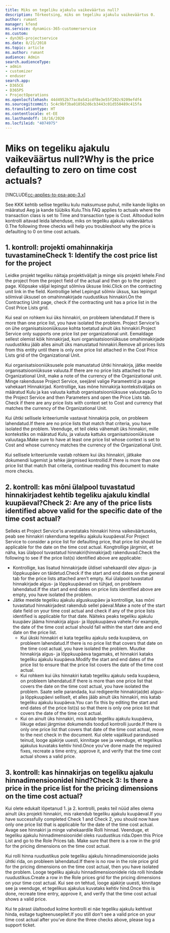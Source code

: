 ```yaml
---
title: Miks on tegeliku ajakulu vaikeväärtus null?
description: Tõrkeotsing, miks on tegeliku ajakulu vaikeväärtus 0.
author: rumant
manager: kfend
ms.service: dynamics-365-customerservice
ms.custom:
- dyn365-projectservice
ms.date: 8/21/2018
ms.topic: article
ms.author: rumant
audience: Admin
search.audienceType:
- admin
- customizer
- enduser
search.app:
- D365CE
- D365PS
- ProjectOperations
ms.openlocfilehash: 44d4952b77ac0a541cdf8e3e55f202c9209efdf4
ms.sourcegitcommit: 5c4c9bf3ba018562d6cb3443c01d550489c415fa
ms.translationtype: HT
ms.contentlocale: et-EE
ms.lasthandoff: 10/16/2020
ms.locfileid: "4074975"
---
```

# <a name="why-is-the-price-defaulting-to-zero-on-time-cost-actuals"></a><span data-ttu-id="afe83-103">Miks on tegeliku ajakulu vaikeväärtus null?</span><span class="sxs-lookup"><span data-stu-id="afe83-103">Why is the price defaulting to zero on time cost actuals?</span></span>

[!INCLUDE[cc-applies-to-psa-app-3.x](../includes/cc-applies-to-psa-app-3x.md)]

<span data-ttu-id="afe83-104">See KKK kehtib sellise tegeliku kulu maksumuse puhul, mille kande liigiks on määratud Aeg ja kande tüübiks Kulu.</span><span class="sxs-lookup"><span data-stu-id="afe83-104">This FAQ applies to actuals where the transaction class is set to Time and transaction type is Cost.</span></span> <span data-ttu-id="afe83-105">Alltoodud kolm kontrolli aitavad leida lahenduse, miks on tegeliku ajakulu vaikeväärtus 0.</span><span class="sxs-lookup"><span data-stu-id="afe83-105">The following three checks will help you troubleshoot why the price is defaulting to 0 on time cost actuals.</span></span>
 
## <a name="check-1-identify-the-cost-price-list-for-the-project"></a><span data-ttu-id="afe83-106">1. kontroll: projekti omahinnakirja tuvastamine</span><span class="sxs-lookup"><span data-stu-id="afe83-106">Check 1: Identify the cost price list for the project</span></span>

<span data-ttu-id="afe83-107">Leidke projekt tegeliku näitaja projektiväljalt ja minge siis projekti lehele.</span><span class="sxs-lookup"><span data-stu-id="afe83-107">Find the project from the project field of the actual and then go to the project page.</span></span> <span data-ttu-id="afe83-108">Klõpsake väljal lepingut sõlmiva üksuse linki.</span><span class="sxs-lookup"><span data-stu-id="afe83-108">Click on the contracting unit link in the field.</span></span> <span data-ttu-id="afe83-109">Kontrollige lehel Lepingut sõlmiv üksus, kas lepingut sõlmival üksusel on omahinnakirjade ruudustikus hinnakiri.</span><span class="sxs-lookup"><span data-stu-id="afe83-109">On the Contracting Unit page, check if the contracting unit has a price list in the Cost Price Lists grid.</span></span>

<span data-ttu-id="afe83-110">Kui seal on rohkem kui üks hinnakiri, on probleem lahendatud.</span><span class="sxs-lookup"><span data-stu-id="afe83-110">If there is more than one price list, you have isolated the problem.</span></span> <span data-ttu-id="afe83-111">Project Service'is on ühe organisatsiooniüksuse kohta toetatud ainult üks hinnakiri.</span><span class="sxs-lookup"><span data-stu-id="afe83-111">Project Service only supports one price list per organizational unit.</span></span> <span data-ttu-id="afe83-112">Eemaldage sellest olemist kõik hinnakirjad, kuni organisatsiooniüksuse omahinnakirjade ruudustikku jääb alles ainult üks manustatud hinnakiri.</span><span class="sxs-lookup"><span data-stu-id="afe83-112">Remove all prices lists from this entity until there is only one price list attached in the Cost Price Lists grid of the Organizational Unit.</span></span>

<span data-ttu-id="afe83-113">Kui organisatsiooniüksusele pole manustatud ühtki hinnakirja, jätke meelde organisatsiooniüksuse valuuta.</span><span class="sxs-lookup"><span data-stu-id="afe83-113">If there are no price lists attached to the Organizational Unit, make a note of the currency of the Organizational unit.</span></span> <span data-ttu-id="afe83-114">Minge rakendusse Project Service, seejärel valige Parameetrid ja avage vahekaart Hinnakirjad. Kontrollige, kas mõne hinnakirja kontekstiväljaks on määratud Kulu ja kas valuuta kattub organisatsiooniüksuse valuutaga.</span><span class="sxs-lookup"><span data-stu-id="afe83-114">Go to the Project Service and then Parameters and open the Price Lists tab. Check if there are any price lists with context set to Cost and currency that matches the currency of the Organizational Unit.</span></span>
 
<span data-ttu-id="afe83-115">Kui ühtki sellisele kriteeriumile vastavat hinnakirja pole, on probleem lahendatud.</span><span class="sxs-lookup"><span data-stu-id="afe83-115">If there are no price lists that match that criteria, you have isolated the problem.</span></span> <span data-ttu-id="afe83-116">Veenduge, et teil oleks vähemalt üks hinnakiri, mille kontekstiks on määratud Kulu, ja valuuta kattuks organisatsiooniüksuse valuutaga.</span><span class="sxs-lookup"><span data-stu-id="afe83-116">Make sure to have at least one price list whose context is set to Cost and whose currency matches the currency of the Organizational Unit.</span></span>

<span data-ttu-id="afe83-117">Kui sellisele kriteeriumile vastab rohkem kui üks hinnakiri, jätkake dokumendi lugemist ja tehke järgmised kontrollid.</span><span class="sxs-lookup"><span data-stu-id="afe83-117">If there is more than one price list that match that criteria, continue reading this document to make more checks.</span></span>

## <a name="check-2-are-any-of-the-price-lists-identified-above-valid-for-the-specific-date-of-the-time-cost-actual"></a><span data-ttu-id="afe83-118">2. kontroll: kas mõni ülalpool tuvastatud hinnakirjadest kehtib tegeliku ajakulu kindlal kuupäeval?</span><span class="sxs-lookup"><span data-stu-id="afe83-118">Check 2: Are any of the price lists identified above valid for the specific date of the time cost actual?</span></span>

<span data-ttu-id="afe83-119">Selleks et Project Service'is arvestataks hinnakiri hinna vaikeväärtuseks, peab see hinnakiri rakenduma tegeliku ajakulu kuupäeval.</span><span class="sxs-lookup"><span data-stu-id="afe83-119">For Project Service to consider a price list for defaulting price, that price list should be applicable for the date on the time cost actual.</span></span> <span data-ttu-id="afe83-120">Kongtrollige järgmist, et näha, kas ülalpool tuvastatud hinnakiri(hinnakirjad) rakenduvad.</span><span class="sxs-lookup"><span data-stu-id="afe83-120">Check the following to see if the price list(s) identified above are applicable:</span></span>

- <span data-ttu-id="afe83-121">Kontrollige, kas lisatud hinnakirjade üldisel vahekaardil olev algus- ja lõppkuupäev on täidetud.</span><span class="sxs-lookup"><span data-stu-id="afe83-121">Check if the start and end dates on the general tab for the price lists attached aren’t empty.</span></span> <span data-ttu-id="afe83-122">Kui ülalpool tuvastatud hinnakirjade algus- ja lõppkuupäevad on tühjad, on probleem lahendatud.</span><span class="sxs-lookup"><span data-stu-id="afe83-122">If the start and end dates on price lists identified above are empty, you have isolated the problem.</span></span> 
- <span data-ttu-id="afe83-123">Jätke meelde tegeliku ajakulu alguskuupäev ja kontrollige, kas mõni tuvastatud hinnakirjadest rakendub sellel päeval.</span><span class="sxs-lookup"><span data-stu-id="afe83-123">Make a note of the start date field on your time cost actual and check if any of the price lists identified is applicable for that date.</span></span> <span data-ttu-id="afe83-124">Näiteks peaks tegeliku ajakulu kuupäev jääma hinnakirja algus- ja lõppkuupäeva vahele.</span><span class="sxs-lookup"><span data-stu-id="afe83-124">For example, the date of the time cost actual should fall within the start date and end date on the price list.</span></span> 
    - <span data-ttu-id="afe83-125">Kui ükski hinnakiri ei kata tegeliku ajakulu seda kuupäeva, on probleem lahendatud.</span><span class="sxs-lookup"><span data-stu-id="afe83-125">If there is no price list that covers that date on the time cost actual, you have isolated the problem.</span></span> <span data-ttu-id="afe83-126">Muutke hinnakirja algus- ja lõppkuupäeva tagamaks, et hinnakiri kataks tegeliku ajakulu kuupäeva.</span><span class="sxs-lookup"><span data-stu-id="afe83-126">Modify the start and end dates of the price list to ensure that the price list covers the date of the time cost actual.</span></span> 
    - <span data-ttu-id="afe83-127">Kui rohkem kui üks hinnakiri katab tegeliku ajakulu seda kuupäeva, on probleem lahendatud.</span><span class="sxs-lookup"><span data-stu-id="afe83-127">If there is more than one price list that covers the date on the time cost actual, you have isolated the problem.</span></span> <span data-ttu-id="afe83-128">Saate selle parandada, kui redigeerite hinnakirja(de) algus- ja lõppkuupäevi selliselt, et alles jääb ainult üks hinnakiri, mis katab tegeliku ajakulu kuupäeva.</span><span class="sxs-lookup"><span data-stu-id="afe83-128">You can fix this by editing the start and end dates of the price list(s) so that there is only one price list that covers the date of the time cost actual.</span></span> 
    - <span data-ttu-id="afe83-129">Kui on ainult üks hinnakiri, mis katab tegeliku ajakulu kuupäeva, liikuge edasi järgmise dokumendis toodud kontrolli juurde.</span><span class="sxs-lookup"><span data-stu-id="afe83-129">If there is only one price list that covers that date of the time cost actual, move to the next check in the document.</span></span>
<span data-ttu-id="afe83-130">Kui olete vajalikud parandused teinud, looge ajakirje uuesti, kinnitage see ja veenduge, et tegelikus ajakulus kuvataks kehtiv hind.</span><span class="sxs-lookup"><span data-stu-id="afe83-130">Once you’ve done made the required fixes, recreate a time entry, approve it, and verify that the time cost actual shows a valid price.</span></span>

## <a name="check-3-is-there-a-price-in-the-price-list-for-the-pricing-dimensions-on-the-time-cost-actual"></a><span data-ttu-id="afe83-131">3. kontroll: kas hinnakirjas on tegeliku ajakulu hinnadimensioonidel hind?</span><span class="sxs-lookup"><span data-stu-id="afe83-131">Check 3: Is there a price in the price list for the pricing dimensions on the time cost actual?</span></span>

<span data-ttu-id="afe83-132">Kui olete edukalt lõpetanud 1. ja 2. kontrolli, peaks teil nüüd alles olema ainult üks projekti hinnakiri, mis rakendub tegeliku ajakulu kuupäeval.</span><span class="sxs-lookup"><span data-stu-id="afe83-132">If you have successfully completed Check 1 and Check 2, you should now have only one price list that is applicable for the date of the time cost actual.</span></span> <span data-ttu-id="afe83-133">Avage see hinnakiri ja minge vahekaardile Rolli hinnad. Veenduge, et tegeliku ajakulu hinnadimensioonidel oleks ruudustikus rida.</span><span class="sxs-lookup"><span data-stu-id="afe83-133">Open this Price List and go to the Role Prices tab. Make sure that there is a row in the grid for the pricing dimensions on the time cost actual.</span></span>

<span data-ttu-id="afe83-134">Kui rolli hinna ruudustikus pole tegeliku ajakulu hinnadimensioonide jaoks ühtki rida, on probleem lahendatud.</span><span class="sxs-lookup"><span data-stu-id="afe83-134">If there is no row in the role price grid for the pricing dimensions on the time cost actual, then you have isolated the problem.</span></span> <span data-ttu-id="afe83-135">Looge tegeliku ajakulu hinnadimensioonidele rida rolli hindade ruudustikus.</span><span class="sxs-lookup"><span data-stu-id="afe83-135">Create a row in the Role prices grid for the pricing dimensions on your time cost actual.</span></span> <span data-ttu-id="afe83-136">Kui see on tehtud, looge ajakirje uuesti, kinnitage see ja veenduge, et tegelikus ajakulus kuvataks kehtiv hind.</span><span class="sxs-lookup"><span data-stu-id="afe83-136">Once this is done, recreate time entry, approve it, and verify that the time cost actual shows a valid price.</span></span>
 
<span data-ttu-id="afe83-137">Kui te pärast ülaltoodud kolme kontrolli ei näe tegeliku ajakulu kehtivat hinda, esitage tugiteenusepilet.</span><span class="sxs-lookup"><span data-stu-id="afe83-137">If you still don't see a valid price on your time cost actual after you’ve done the three checks above, please log a support ticket.</span></span>



